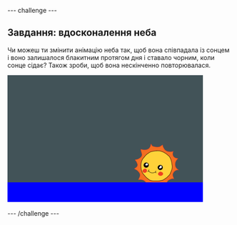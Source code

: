 \--- challenge \---

## Завдання: вдосконалення неба

Чи можеш ти змінити анімацію неба так, щоб вона співпадала із сонцем і воно залишалося блакитним протягом дня і ставало чорним, коли сонце сідає? Також зроби, щоб вона нескінченно повторювалася.

![знімок екрану](images/sunrise-sky-challenge.png)

\--- /challenge \---
